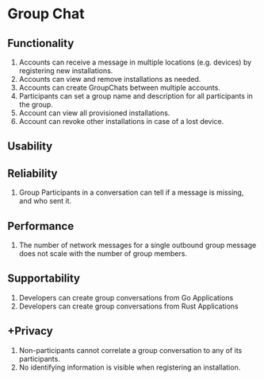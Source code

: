 # Group Chat

## Functionality

1. Accounts can receive a message in multiple locations (e.g. devices) by registering new installations.
2. Accounts can view and remove installations as needed.
3. Accounts can create GroupChats between multiple accounts.
4. Participants can set a group name and description for all participants in the group. 
5. Account can view all provisioned installations.
6. Account can revoke other installations in case of a lost device.

## Usability

## Reliability

1. Group Participants in a conversation can tell if a message is missing, and who sent it.

## Performance

1. The number of network messages for a single outbound group message does not scale with the number of group members.

## Supportability

1. Developers can create group conversations from Go Applications
2. Developers can create group conversations from Rust Applications

## +Privacy

1. Non-participants cannot correlate a group conversation to any of its participants.
2. No identifying information is visible when registering an installation.